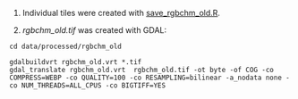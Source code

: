 

1. Individual tiles were created with [save_rgbchm_old.R](../../../code/data/save_rgbchm_old.R).

2. *rgbchm_old.tif* was created with GDAL:

```
cd data/processed/rgbchm_old

gdalbuildvrt rgbchm_old.vrt *.tif
gdal_translate rgbchm_old.vrt  rgbchm_old.tif -ot byte -of COG -co COMPRESS=WEBP -co QUALITY=100 -co RESAMPLING=bilinear -a_nodata none -co NUM_THREADS=ALL_CPUS -co BIGTIFF=YES
```